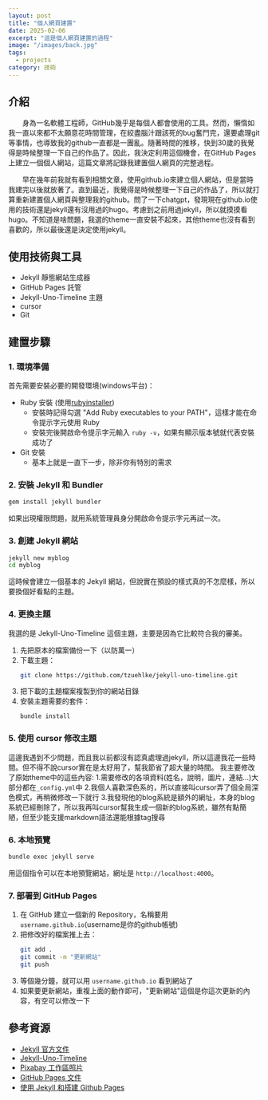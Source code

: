 ```yaml
---
layout: post
title: "個人網頁建置"
date: 2025-02-06
excerpt: "這是個人網頁建置的過程"
image: "/images/back.jpg"
tags: 
  - projects
category: 技術
---
```


## 介紹
　　身為一名軟體工程師，GitHub幾乎是每個人都會使用的工具。然而，懶惰如我一直以來都不太願意花時間管理，在絞盡腦汁跟該死的bug奮鬥完，還要處理git等事情，也導致我的github一直都是一團亂。隨著時間的推移，快到30歲的我覺得是時候整理一下自己的作品了。因此，我決定利用這個機會，在GitHub Pages上建立一個個人網站，這篇文章將記錄我建置個人網頁的完整過程。

　　早在幾年前我就有看到相關文章，使用github.io來建立個人網站，但是當時我建完以後就放著了。直到最近，我覺得是時候整理一下自己的作品了，所以就打算重新建置個人網頁與整理我的github。問了一下chatgpt，發現現在github.io使用的技術還是jekyll還有沒用過的hugo。考慮到之前用過jekyll，所以就摸摸看hugo。不知道是啥問題，我選的theme一直安裝不起來，其他theme也沒有看到喜歡的，所以最後還是決定使用jekyll。

## 使用技術與工具
- Jekyll 靜態網站生成器
- GitHub Pages 託管
- Jekyll-Uno-Timeline 主題
- cursor
- Git

## 建置步驟

### 1. 環境準備
首先需要安裝必要的開發環境(windows平台)：
- Ruby 安裝 (使用[rubyinstaller](https://rubyinstaller.org/))
  - 安裝時記得勾選 "Add Ruby executables to your PATH"，這樣才能在命令提示字元使用 Ruby
  - 安裝完後開啟命令提示字元輸入 `ruby -v`，如果有顯示版本號就代表安裝成功了
- Git 安裝
  - 基本上就是一直下一步，除非你有特別的需求

### 2. 安裝 Jekyll 和 Bundler
```bash
gem install jekyll bundler
```
如果出現權限問題，就用系統管理員身分開啟命令提示字元再試一次。

### 3. 創建 Jekyll 網站
```bash
jekyll new myblog
cd myblog
```
這時候會建立一個基本的 Jekyll 網站，但說實在預設的樣式真的不怎麼樣，所以要換個好看點的主題。

### 4. 更換主題
我選的是 Jekyll-Uno-Timeline 這個主題，主要是因為它比較符合我的審美。
1. 先把原本的檔案備份一下（以防萬一）
2. 下載主題：
   ```bash
   git clone https://github.com/tzuehlke/jekyll-uno-timeline.git
   ```
3. 把下載的主題檔案複製到你的網站目錄
4. 安裝主題需要的套件：
   ```bash
   bundle install
   ```

### 5. 使用 cursor 修改主題
這邊我遇到不少問題，而且我以前都沒有認真處理過jekyll，所以這邊我花一些時間。但不得不說cursor實在是太好用了，幫我節省了超大量的時間。
我主要修改了原始theme中的這些內容:
1.需要修改的各項資料(姓名，說明，圖片，連結...)大部分都在`_config.yml`中
2.我個人喜歡深色系的，所以直接叫cursor弄了個全局深色模式，再稍微修改一下就行
3.我發現他的blog系統是額外的網址，本身的blog系統已經刪除了，所以我再叫cursor幫我生成一個新的blog系統，雖然有點簡陋，但至少能支援markdown語法還能根據tag搜尋


### 6. 本地預覽
```bash
bundle exec jekyll serve
```
用這個指令可以在本地預覽網站，網址是 `http://localhost:4000`。


### 7. 部署到 GitHub Pages
1. 在 GitHub 建立一個新的 Repository，名稱要用 `username.github.io`(username是你的github帳號)
2. 把修改好的檔案推上去：
   ```bash
   git add .
   git commit -m "更新網站"
   git push
   ```
3. 等個幾分鐘，就可以用 `username.github.io` 看到網站了
4. 如果要更新網站，重複上面的動作即可，"更新網站"這個是你這次更新的內容，有空可以修改一下

## 參考資源
- [Jekyll 官方文件](https://jekyllrb.com/docs/)
- [Jekyll-Uno-Timeline](https://github.com/tzuehlke/jekyll-uno-timeline/)
- [Pixabay 工作區照片](https://pixabay.com/photos/desk-laptop-notebook-pen-workspace-593327/)
- [GitHub Pages 文件](https://docs.github.com/pages)
- [使用 Jekyll 和搭建 Github Pages](https://hackmd.io/@CynthiaChuang/Setting-Up-a-GitHub-Pages-Site-with-Jekyll) 